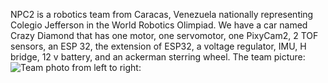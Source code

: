 NPC2 is a robotics team from Caracas, Venezuela nationally representing Colegio Jefferson in the World Robotics Olimpiad. We have a car named Crazy Diamond that has one motor, one servomotor, one PixyCam2, 2 TOF sensors, an ESP 32, the extension of ESP32, a voltage regulator, IMU, H bridge, 12 v battery, and an ackerman sterring wheel.
The team picture:![Team photo](https://github.com/user-attachments/assets/7c5a1b31-6f85-4a1c-8696-db32acdb73f8)
from left to right:
